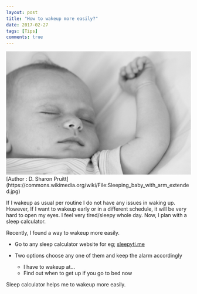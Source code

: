 ```yaml
---
layout: post
title: "How to wakeup more easily?"
date: 2017-02-27
tags: [Tips]
comments: true
---
```


<img src="/images/sleeping.jpg?raw=true" style="width: 600px;"/>
[Author : D. Sharon Pruitt](https://commons.wikimedia.org/wiki/File:Sleeping_baby_with_arm_extended.jpg)

If I wakeup as usual per routine I do not have any issues in waking up. However, If I want to wakeup early or in a different schedule, it will be very hard to open my eyes. I feel very tired/sleepy whole day. Now, I plan with a sleep calculator.

Recently, I found a way to wakeup more easily.


* Go to any sleep calculator website for eg; [sleepyti.me](http://sleepyti.me/)

* Two options choose any one of them and keep the alarm accordingly
 
  - I have to wakeup at... 
  - Find out when to get up if you go to bed now

Sleep calculator helps me to wakeup more easily.












